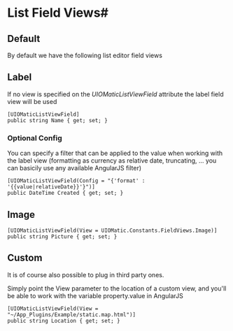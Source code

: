 # List Field Views#

## Default ##

By default we have the following list editor field views

## Label ##

If no view is specified on the *UIOMaticListViewField* attribute the label field view will be used

    [UIOMaticListViewField]
    public string Name { get; set; }

### Optional Config ###

You can specify a filter that can be applied to the value when working with the label view (formatting as currency as relative date, truncating, ... you can basicily use any available AngularJS filter)

    [UIOMaticListViewField(Config = "{'format' : '{{value|relativeDate}}'}")]
    public DateTime Created { get; set; }

## Image ##

	[UIOMaticListViewField(View = UIOMatic.Constants.FieldViews.Image)]
	public string Picture { get; set; }

## Custom ##

It is of course also possible to plug in third party ones.

Simply point the View parameter to the location of a custom view, and you'll be able to work with the variable property.value in AngularJS

	[UIOMaticListViewField(View = "~/App_Plugins/Example/static.map.html")]
	public string Location { get; set; }


